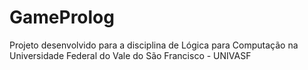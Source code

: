 # GameProlog
Projeto desenvolvido para a disciplina de Lógica para Computação na Universidade Federal do Vale do São Francisco - UNIVASF
